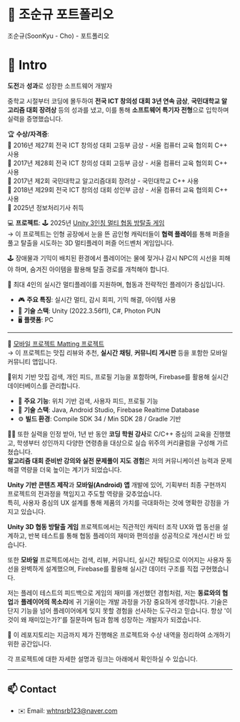 # 👋 조순규 포트폴리오
조순규(SoonKyu - Cho) - 포트폴리오

# 📝  Intro


**도전**과 **성과**로 성장한 소프트웨어 개발자  

중학교 시절부터 코딩에 몰두하여 **전국 ICT 창의성 대회 3년 연속 금상**, **국민대학교 알고리즘 대회 장려상** 등의 성과를 냈고, 이를 통해 **소프트웨어 특기자 전형**으로 입학하며 실력을 증명했습니다.

🏆 **수상/자격증**:  
   🥇 2016년 제27회 전국 ICT 창의성 대회 고등부 금상 - 서울 컴퓨터 교육 협의회 C++ 사용  
   🥇 2017년 제28회 전국 ICT 창의성 대회 고등부 금상 - 서울 컴퓨터 교육 협의회 C++ 사용  
   🥉 2017년 제2회  국민대학교 알고리즘대회 장려상    - 국민대학교           C++ 사용  
   🥇 2018년 제29회 전국 ICT 창의성 대회 성인부 금상 - 서울 컴퓨터 교육 협의회 C++ 사용  
   📜 2025년 정보처리기사 취득  

💻 **프로젝트**:
   🕹️ 2025년 [Unity 3인칭 멀티 협동 방탈출 게임](https://github.com/whtnsrb123/capstone-2025-17)  
  → 이 프로젝트는 인형 공장에서 눈을 뜬 곰인형 캐릭터들이 **협력 플레이**를 통해 퍼즐을 풀고 탈출을 시도하는 3D 멀티플레이 퍼즐 어드벤처 게임입니다.  

   🕹️ 장애물과 기믹이 배치된 환경에서 플레이어는 물에 젖거나 감시 NPC의 시선을 피해야 하며, 숨겨진 아이템을 활용해 탈출 경로를 개척해야 합니다.  

   👥 최대 4인의 실시간 멀티플레이를 지원하며, 협동과 전략적인 플레이가 중심입니다.  

   - 🎮 **주요 특징**: 실시간 멀티, 감시 회피, 기믹 해결, 아이템 사용  
   - 🧱 **기술 스택**: Unity (2022.3.56f1), C#, Photon PUN  
   - 🖥️ **플랫폼**: PC  

---
   📱 [모바일 프로젝트 Matting 프로젝트](https://github.com/whtnsrb123/mobile-project-matting)  
 →
 이 프로젝트는 맛집 리뷰와 추천, **실시간 채팅**, **커뮤니티 게시판** 등을 포함한 모바일 커뮤니티 앱입니다.  

📍위치 기반 맛집 검색, 개인 피드, 프로필 기능을 포함하며,  Firebase를 활용해 실시간 데이터베이스를 관리합니다.  

- 📍 **주요 기능**: 위치 기반 검색, 사용자 피드, 프로필 기능  
- 🔧 **기술 스택**: Java, Android Studio, Firebase Realtime Database  
- ⚙️ **빌드 환경**: Compile SDK 34 / Min SDK 28 / Gradle 기반  
   

👨‍🏫 또한 실력을 인정 받아, 1년 반 동안 **코딩 학원 강사**로 C/C++ 중심의 교육을 진행했고, 학생부터 성인까지 다양한 연령층을 대상으로 실습 위주의 커리큘럼을 구성해 가르쳤습니다.  
**알고리즘 대회 준비반 강의와 실전 문제풀이 지도 경험**은 저의 커뮤니케이션 능력과 문제 해결 역량을 더욱 높이는 계기가 되었습니다.  

**Unity 기반 콘텐츠 제작**과 **모바일(Android) 앱** 개발에 있어, 기획부터 최종 구현까지 프로젝트의 전과정을 책임지고 주도할 역량을 갖추었습니다.  
특히, 사용자 중심의 UX 설계를 통해 제품의 가치를 극대화하는 것에 명확한 강점을 가지고 있습니다.  

**Unity 3D 협동 방탈출 게임** 프로젝트에서는 직관적인 캐릭터 조작 UX와 맵 동선을 설계하고, 반복 테스트를 통해 협동 플레이의 재미와 편의성을 성공적으로 개선시킨 바 있습니다. 

또한 **모바일** 프로젝트에서는 검색, 리뷰, 커뮤니티, 실시간 채팅으로 이어지는 사용자 동선을 완벽하게 설계했으며, Firebase를 활용해 실시간 데이터 구조를 직접 구현했습니다.  


저는 플레이 테스트의 피드백으로 게임의 재미를 개선했던 경험처럼, 저는 **동료와의 협업**과 **플레이어의 목소리**에 귀 기울이는 개발 과정을 가장 중요하게 생각합니다. 기술은 단지 기능을 넘어 플레이어에게 잊지 못할 경험을 선사하는 도구라고 믿습니다. 항상 '이것이 왜 재미있는가?'를 질문하며 팀과 함께 성장하는 개발자가 되겠습니다.


📀 이 레포지토리는 지금까지 제가 진행해온 프로젝트와 수상 내역을 정리하여 소개하기 위한 공간입니다.    

각 프로젝트에 대한 자세한 설명과 링크는 아래에서 확인하실 수 있습니다.  

---


## 📫 Contact

- ✉️ Email: whtnsrb123@naver.com
